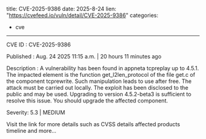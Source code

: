  
title: CVE-2025-9386
date: 2025-8-24
lien: "https://cvefeed.io/vuln/detail/CVE-2025-9386"
categories:
  - cve
---

CVE ID : CVE-2025-9386

Published :  Aug. 24
2025
11:15 a.m. | 20 hours
11 minutes ago

Description : A vulnerability has been found in appneta tcpreplay up to 4.5.1. The impacted element is the function get_l2len_protocol of the file get.c of the component tcprewrite. Such manipulation leads to use after free. The attack must be carried out locally. The exploit has been disclosed to the public and may be used. Upgrading to version 4.5.2-beta3 is sufficient to resolve this issue. You should upgrade the affected component.

Severity: 5.3 | MEDIUM

Visit the link for more details
such as CVSS details
affected products
timeline
and more...
